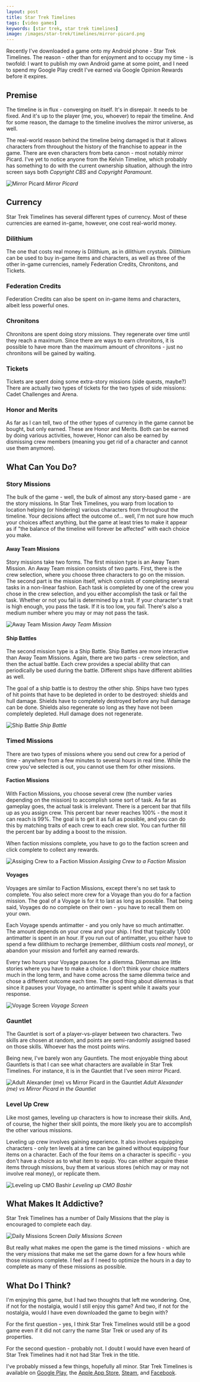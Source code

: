 ```yaml
---
layout: post
title: Star Trek Timelines
tags: [video games]
keywords: [star trek, star trek timelines]
image: /images/star-trek/timelines/mirror-picard.png
---
```


Recently I've downloaded a game onto my Android phone - Star Trek Timelines. The reason - other than for enjoyment and to occupy my time - is twofold: I want to publish my own Android game at some point, and I need to spend my Google Play credit I've earned via Google Opinion Rewards before it expires.

## Premise

The timeline is in flux - converging on itself. It's in disrepair. It needs to be fixed. And it's up to the player (me, you, whoever) to repair the timeline. And for some reason, the damage to the timeline involves the mirror universe, as well.

The real-world reason behind the timeline being damaged is that it allows characters from throughout the history of the franchise to appear in the game. There are even characters from beta canon - most notably mirror Picard. I've yet to notice anyone from the Kelvin Timeline, which probably has something to do with the current ownership situation, although the intro screen says both *Copyright CBS* and *Copyright Paramount*.

![Mirror Picard](/images/star-trek/timelines/mirror-picard.png)
*Mirror Picard*

## Currency

Star Trek Timelines has several different types of currency. Most of these currencies are earned in-game, however, one cost real-world money.

### Dilithium

The one that costs real money is Dilithium, as in dilithium crystals. Dilithium can be used to buy in-game items and characters, as well as three of the other in-game currencies, namely Federation Credits, Chronitons, and Tickets.

### Federation Credits

Federation Credits can also be spent on in-game items and characters, albeit less powerful ones.

### Chronitons

Chronitons are spent doing story missions. They regenerate over time until they reach a maximum. Since there are ways to earn chronitons, it is possible to have more than the maximum amount of chronitons - just no chronitons will be gained by waiting.

### Tickets

Tickets are spent doing some extra-story missions (side quests, maybe?) There are actually two types of tickets for the two types of side missions: Cadet Challenges and Arena.

### Honor and Merits

As far as I can tell, two of the other types of currency in the game cannot be bought, but only earned. These are Honor and Merits. Both can be earned by doing various activities, however, Honor can also be earned by dismissing crew members (meaning you get rid of a character and cannot use them anymore).

## What Can You Do?

### Story Missions

The bulk of the game - well, the bulk of almost any story-based game - are the story missions. In Star Trek Timelines, you warp from location to location helping (or hindering) various characters from throughout the timeline. Your decisions affect the outcome of... well, I'm not sure how much your choices affect anything, but the game at least tries to make it appear as if "the balance of the timeline will forever be affected" with each choice you make.

#### Away Team Missions

Story missions take two forms. The first mission type is an Away Team Mission. An Away Team mission consists of two parts. First, there is the crew selection, where you choose three characters to go on the mission. The second part is the mission itself, which consists of completing several tasks in a non-linear fashion. Each task is completed by one of the crew you chose in the crew selection, and you either accomplish the task or fail the task. Whether or not you fail is determined by a trait. If your character's trait is high enough, you pass the task. If it is too low, you fail. There's also a medium number where you may or may not pass the task.

![Away Team Mission](/images/star-trek/timelines/away-team-mission.png)
*Away Team Mission*

#### Ship Battles

The second mission type is a Ship Battle. Ship Battles are more interactive than Away Team Missions. Again, there are two parts - crew selection, and then the actual battle. Each crew provides a special ability that can periodically be used during the battle. Different ships have different abilities as well.

The goal of a ship battle is to destroy the other ship. Ships have two types of hit points that have to be depleted in order to be destroyed: shields and hull damage. Shields have to completely destroyed before any hull damage can be done. Shields also regenerate so long as they have not been completely depleted. Hull damage does not regenerate.

![Ship Battle](/images/star-trek/timelines/ship-battle.png)
*Ship Battle*

### Timed Missions

There are two types of missions where you send out crew for a period of time - anywhere from a few minutes to several hours in real time. While the crew you've selected is out, you cannot use them for other missions.

#### Faction Missions

With Faction Missions, you choose several crew (the number varies depending on the mission) to accomplish some sort of task. As far as gameplay goes, the actual task is irrelevant. There is a percent bar that fills up as you assign crew. This percent bar never reaches 100% - the most it can reach is 99%. The goal is to get it as full as possible, and you can do this by matching traits of each crew to each crew slot. You can further fill the percent bar by adding a boost to the mission.

When faction missions complete, you have to go to the faction screen and click complete to collect any rewards.

![Assiging Crew to a Faction Mission](/images/star-trek/timelines/faction-mission.png)
*Assiging Crew to a Faction Mission*

#### Voyages

Voyages are similar to Faction Missions, except there's no set task to complete. You also select more crew for a Voyage than you do for a faction mission. The goal of a Voyage is for it to last as long as possible. That being said, Voyages do no complete on their own - you have to recall them on your own.

Each Voyage spends antimatter - and you only have so much antimatter. The amount depends on your crew and your ship. I find that typically 1,000 antimatter is spent in an hour. If you run out of antimatter, you either have to spend a few dilithium to recharge (remember, dilithium costs *real money*), or abandon your mission and forfeit any earned rewards.

Every two hours your Voyage pauses for a dilemma. Dilemmas are little stories where you have to make a choice. I don't think your choice matters much in the long term, and have come across the same dilemma twice and chose a different outcome each time. The good thing about dilemmas is that since it pauses your Voyage, no antimatter is spent while it awaits your response.

![Voyage Screen](/images/star-trek/timelines/voyage.png)
*Voyage Screen*

### Gauntlet

The Gauntlet is sort of a player-vs-player between two characters. Two skills are chosen at random, and points are semi-randomly assigned based on those skills. Whoever has the most points wins.

Being new, I've barely won any Gauntlets. The most enjoyable thing about Gauntlets is that I can see what characters are available in Star Trek Timelines. For instance, it is in the Gauntlet that I've seen mirror Picard.

![Adult Alexander (me) vs Mirror Picard in the Gauntlet](/images/star-trek/timelines/gauntlet.png)
*Adult Alexander (me) vs Mirror Picard in the Gauntlet*

### Level Up Crew

Like most games, leveling up characters is how to increase their skills. And, of course, the higher their skill points, the more likely you are to accomplish the other various missions.

Leveling up crew involves gaining experience. It also involves equipping characters - only ten levels at a time can be gained without equipping four items on a character. Each of the four items on a character is specific - you don't have a choice as to what item to equip. You can either acquire these items through missions, buy them at various stores (which may or may not involve real money), or replicate them.

![Leveling up CMO Bashir](/images/star-trek/timelines/level-up-crew.png)
*Leveling up CMO Bashir*

## What Makes It Addictive?

Star Trek Timelines has a number of Daily Missions that the play is encouraged to complete each day.

![Daily Missions Screen](/images/star-trek/timelines/daily-missions.png)
*Daily Missions Screen*

But really what makes me open the game is the timed missions - which are the very missions that make me set the game down for a few hours while those missions complete. I feel as if I need to optimize the hours in a day to complete as many of these missions as possible.

## What Do I Think?

I'm enjoying this game, but I had two thoughts that left me wondering. One, if not for the nostalgia, would I still enjoy this game? And two, if not for the nostalgia, would I have even downloaded the game to begin with?

For the first question - yes, I think Star Trek Timelines would still be a good game even if it did not carry the name Star Trek or used any of its properties.

For the second question - probably not. I doubt I would have even heard of Star Trek Timelines had it not had Star Trek in the title.

I've probably missed a few things, hopefully all minor. Star Trek Timelines is available on [Google Play](https://play.google.com/store/apps/details?id=com.disruptorbeam.StarTrekTimelines), the [Apple App Store](https://itunes.apple.com/us/app/star-trek-timelines/id1001250333), [Steam](https://store.steampowered.com/app/600750/Star_Trek_Timelines/), and [Facebook](https://apps.facebook.com/sttimelines/).